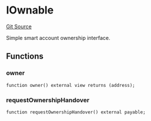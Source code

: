 # IOwnable
[Git Source](https://github.com/NaniDAO/accounts/blob/7d03f63f38e077f2bb76ec4063f510608c363fc3/src/authority/Guard.sol)

Simple smart account ownership interface.


## Functions
### owner


```solidity
function owner() external view returns (address);
```

### requestOwnershipHandover


```solidity
function requestOwnershipHandover() external payable;
```

